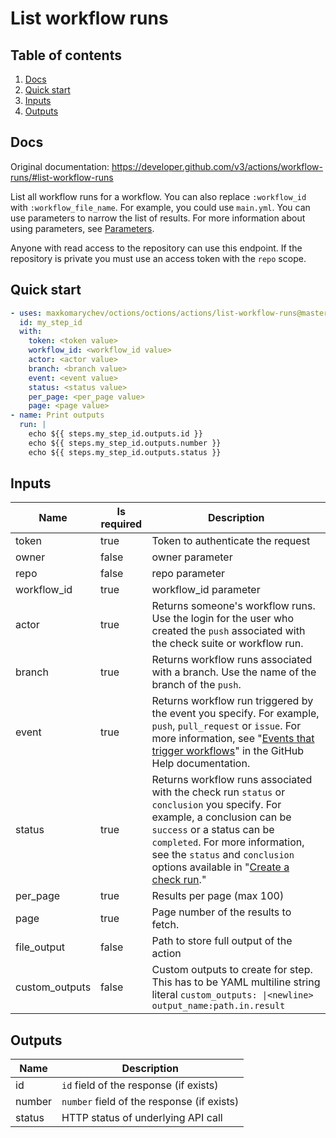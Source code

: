 # List workflow runs

## Table of contents

1. [Docs](#docs)
1. [Quick start](#quick-start)
1. [Inputs](#inputs)
1. [Outputs](#outputs)

<a name="quick-start" ></a>
## Docs

Original documentation: https://developer.github.com/v3/actions/workflow-runs/#list-workflow-runs

List all workflow runs for a workflow. You can also replace `:workflow_id` with `:workflow_file_name`. For example, you could use `main.yml`. You can use parameters to narrow the list of results. For more information about using parameters, see [Parameters](https://developer.github.com/v3/#parameters).

Anyone with read access to the repository can use this endpoint. If the repository is private you must use an access token with the `repo` scope.


<a name="quick start" ></a>
## Quick start

```yaml
- uses: maxkomarychev/octions/octions/actions/list-workflow-runs@master
  id: my_step_id
  with:
    token: <token value>
    workflow_id: <workflow_id value>
    actor: <actor value>
    branch: <branch value>
    event: <event value>
    status: <status value>
    per_page: <per_page value>
    page: <page value>
- name: Print outputs
  run: |
    echo ${{ steps.my_step_id.outputs.id }}
    echo ${{ steps.my_step_id.outputs.number }}
    echo ${{ steps.my_step_id.outputs.status }}
```


<a name="inputs" ></a>
## Inputs

| Name | Is required | Description |
|---|---|---|
|token|true|Token to authenticate the request
|owner|false|owner parameter
|repo|false|repo parameter
|workflow_id|true|workflow_id parameter
|actor|true|Returns someone's workflow runs. Use the login for the user who created the `push` associated with the check suite or workflow run.
|branch|true|Returns workflow runs associated with a branch. Use the name of the branch of the `push`.
|event|true|Returns workflow run triggered by the event you specify. For example, `push`, `pull_request` or `issue`. For more information, see "[Events that trigger workflows](https://help.github.com/en/actions/automating-your-workflow-with-github-actions/events-that-trigger-workflows)" in the GitHub Help documentation.
|status|true|Returns workflow runs associated with the check run `status` or `conclusion` you specify. For example, a conclusion can be `success` or a status can be `completed`. For more information, see the `status` and `conclusion` options available in "[Create a check run](https://developer.github.com/v3/checks/runs/#create-a-check-run)."
|per_page|true|Results per page (max 100)
|page|true|Page number of the results to fetch.
|file_output|false|Path to store full output of the action
|custom_outputs|false|Custom outputs to create for step. This has to be YAML multiline string literal `custom_outputs: \|<newline> output_name:path.in.result`

<a name="outputs" ></a>
## Outputs

| Name | Description |
|---|---|
|id|`id` field of the response (if exists)|
|number|`number` field of the response (if exists)|
|status|HTTP status of underlying API call|

